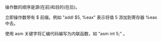 
操作数的顺序是源(在前)和目的(在后)。

立即操作数带有 $ 前缀。例如 "addl $5, %eax" 表示将值 5 添加到寄存器 %eax 中去。

使用 asm 关键字将汇编代码编写为内联函数，如 "asm int 5;" 。
